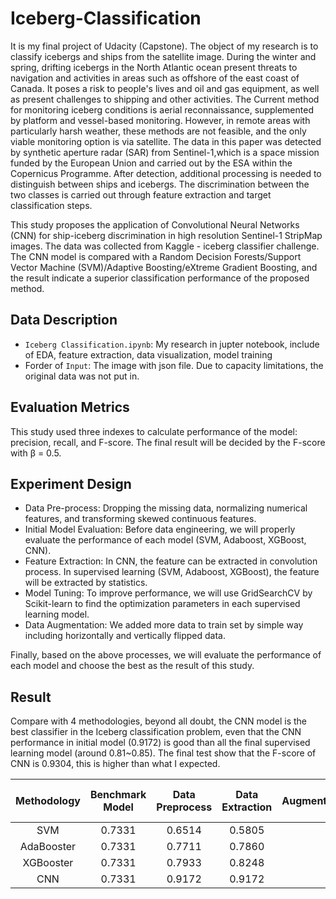 # Iceberg-Classification
It is my final project of Udacity (Capstone). The object of my research is to classify icebergs and ships from the satellite image. During the winter and spring, drifting icebergs in the North Atlantic ocean present threats to navigation and activities in areas such as offshore of the east coast of Canada. It poses a risk to people's lives and oil and gas equipment, as well as present challenges to shipping and other activities. The Current method for monitoring iceberg conditions is aerial reconnaissance, supplemented by platform and vessel-based monitoring. However, in remote areas with particularly harsh weather, these methods are not feasible, and the only viable monitoring option is via satellite. The data in this paper was detected by synthetic aperture radar (SAR) from Sentinel-1,which is a space mission funded by the European Union and carried out by the ESA within the Copernicus Programme. After detection, additional processing is needed to distinguish between ships and icebergs. The discrimination between the two classes is carried out through feature extraction and target classification steps.


This study proposes the application of Convolutional Neural Networks (CNN) for ship-iceberg discrimination in high resolution Sentinel-1 StripMap images. The data was collected from Kaggle - iceberg classifier challenge. The CNN model is compared with a Random Decision Forests/Support Vector Machine (SVM)/Adaptive Boosting/eXtreme Gradient Boosting, and the result indicate a superior classification performance of the proposed method.

## Data Description
* `Iceberg Classification.ipynb`: My research in jupter notebook, include of EDA, feature extraction, data visualization, model training
* Forder of `Input`: The image with json file. Due to capacity limitations, the original data was not put in.

## Evaluation Metrics
This study used three indexes to calculate performance of the model: precision, recall, and F-score. The final result will be decided by the F-score with β = 0.5.

## Experiment Design
* Data Pre-process: Dropping the missing data, normalizing numerical features, and transforming skewed continuous features.
* Initial Model Evaluation: Before data engineering, we will properly evaluate the performance of each model (SVM, Adaboost, XGBoost, CNN).
* Feature Extraction: In CNN, the feature can be extracted in convolution process. In supervised learning (SVM, Adaboost, XGBoost), the feature will be extracted by statistics.
* Model Tuning: To improve performance, we will use GridSearchCV by Scikit-learn to find the optimization parameters in each supervised learning model.
* Data Augmentation: We added more data to train set by simple way including horizontally and vertically flipped data.

Finally, based on the above processes, we will evaluate the performance of each model and choose the best as the result of this study.

## Result
Compare with 4 methodologies, beyond all doubt, the CNN model is the best classifier in the Iceberg classification problem, even that the CNN performance in initial model (0.9172) is good than all the final supervised learning model (around 0.81~0.85). The final test show that the F-score of CNN is 0.9304, this is higher than what I expected.

| Methodology | Benchmark Model | Data Preprocess | Data Extraction | Data Augmentation/Optimized Model |
| :--: | :--: | :--: | :--: | :--: |
| SVM | 0.7331 | 0.6514| 0.5805 | **0.8424** |
| AdaBooster | 0.7331 | 0.7711| 0.7860 | **0.8105** |
| XGBooster | 0.7331 | 0.7933 | 0.8248 | **0.8501** |
| CNN | 0.7331 | 0.9172 | 0.9172 | **0.9304** |
